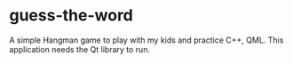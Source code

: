 # guess-the-word

A simple Hangman game to play with my kids and practice C++, QML.
This application needs the Qt library to run.
